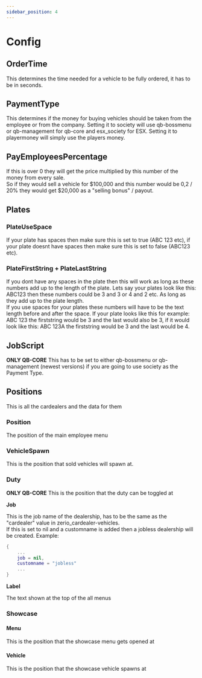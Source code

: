 ```yaml
---
sidebar_position: 4
---
```


# Config

## OrderTime

This determines the time needed for a vehicle to be fully ordered, it has to be in seconds.

## PaymentType

This determines if the money for buying vehicles should be taken from the employee or from the company. Setting it to society will use qb-bossmenu or qb-management for qb-core and esx_society for ESX. Setting it to playermoney will simply use the players money.

## PayEmployeesPercentage

If this is over 0 they will get the price multiplied by this number of the money from every sale.<br/>
So if they would sell a vehicle for $100,000 and this number would be 0,2 / 20% they would get $20,000 as a "selling bonus" / payout.

## Plates

### PlateUseSpace

If your plate has spaces then make sure this is set to true (ABC 123 etc), if your plate doesnt have spaces then make sure this is set to false (ABC123 etc).

### PlateFirstString + PlateLastString

If you dont have any spaces in the plate then this will work as long as these numbers add up to the length of the plate. Lets say your plates look like this: ABC123 then these numbers could be 3 and 3 or 4 and 2 etc. As long as they add up to the plate length.<br/>
If you use spaces for your plates these numbers will have to be the text length before and after the space. If your plate looks like this for example: ABC 123 the firststring would be 3 and the last would also be 3, if it would look like this: ABC 123A the firststring would be 3 and the last would be 4.

## JobScript

**ONLY QB-CORE** This has to be set to either qb-bossmenu or qb-management (newest versions) if you are going to use society as the Payment Type.

## Positions

This is all the cardealers and the data for them

### Position

The position of the main employee menu

### VehicleSpawn

This is the position that sold vehicles will spawn at.

### Duty

**ONLY QB-CORE** This is the position that the duty can be toggled at

**Job**

This is the job name of the dealership, has to be the same as the "cardealer" value in zerio_cardealer-vehicles.<br/>
If this is set to nil and a customname is added then a jobless dealership will be created. Example:

```lua
{
    ...
    job = nil,
    customname = "jobless"
    ...
}
```

**Label**

The text shown at the top of the all menus

### Showcase

#### Menu

This is the position that the showcase menu gets opened at

#### Vehicle

This is the position that the showcase vehicle spawns at
